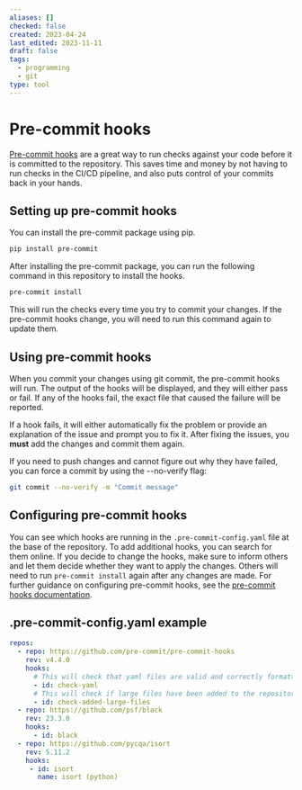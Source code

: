 ```yaml
---
aliases: []
checked: false
created: 2023-04-24
last_edited: 2023-11-11
draft: false
tags:
  - programming
  - git
type: tool
---
```

# Pre-commit hooks

[Pre-commit hooks](https://pre-commit.com/) are a great way to run checks against your code before it is committed to the repository. This saves time and money by not having to run checks in the CI/CD pipeline, and also puts control of your commits back in your hands.

## Setting up pre-commit hooks

You can install the pre-commit package using pip.

```bash
pip install pre-commit
```

After installing the pre-commit package, you can run the following command in this repository to install the hooks.

```bash
pre-commit install
```

This will run the checks every time you try to commit your changes. If the pre-commit hooks change, you will need to run this command again to update them.

## Using pre-commit hooks

When you commit your changes using git commit, the pre-commit hooks will run. The output of the hooks will be displayed, and they will either pass or fail. If any of the hooks fail, the exact file that caused the failure will be reported.

If a hook fails, it will either automatically fix the problem or provide an explanation of the issue and prompt you to fix it. After fixing the issues, you **must** add the changes and commit them again.

If you need to push changes and cannot figure out why they have failed, you can force a commit by using the --no-verify flag:

```bash
git commit --no-verify -m "Commit message"
```

## Configuring pre-commit hooks

You can see which hooks are running in the `.pre-commit-config.yaml` file at the base of the repository. To add additional hooks, you can search for them online. If you decide to change the hooks, make sure to inform others and let them decide whether they want to apply the changes. Others will need to run `pre-commit install` again after any changes are made. For further guidance on configuring pre-commit hooks, see the [pre-commit hooks documentation](https://pre-commit.com/#plugins).

## .pre-commit-config.yaml example

``` yaml
repos:
  - repo: https://github.com/pre-commit/pre-commit-hooks
    rev: v4.4.0
    hooks:
      # This will check that yaml files are valid and correctly formatted
      - id: check-yaml
      # This will check if large files have been added to the repository.
      - id: check-added-large-files
  - repo: https://github.com/psf/black
    rev: 23.3.0
    hooks:
      - id: black
  - repo: https://github.com/pycqa/isort
    rev: 5.11.2
    hooks:
     - id: isort
       name: isort (python)
```
